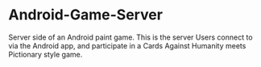 # Android-Game-Server
Server side of an Android paint game. This is the server Users connect to via the Android app, and participate in a Cards Against Humanity meets Pictionary style game.
